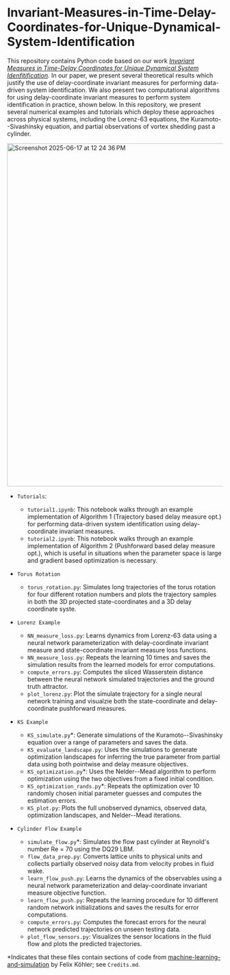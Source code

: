# Invariant-Measures-in-Time-Delay-Coordinates-for-Unique-Dynamical-System-Identification

This repository contains Python code based on our work *[Invariant Measures in Time-Delay Coordinates for Unique Dynamical System Idenfitification](https://arxiv.org/abs/2412.00589v1).* In our paper, we present several theoretical results which justify the use of delay-coordinate invariant measures for performing data-driven system identification. We also present two computational algorithms for using delay-coordinate invariant measures to perform system identification in practice, shown below. In this repository, we present several numerical examples and tutorials which deploy these approaches across physical systems, including the Lorenz-63 equations, the Kuramoto--Sivashinsky equation, and partial observations of vortex shedding past a cylinder.

<img width="800" alt="Screenshot 2025-06-17 at 12 24 36 PM" src="https://github.com/user-attachments/assets/31f7ec60-2130-4988-834c-b12aa10317d9" />

- `Tutorials`:
     - `tutorial1.ipynb`: This notebook walks through an example implementation of Algorithm 1 (Trajectory based delay measure opt.) for performing data-driven system identification using delay-coordinate invariant measures.
     - `tutorial2.ipynb`: This notebook walks through an example implementation of Algorithm 2 (Pushforward based delay measure opt.), which is useful in situations when the parameter space is large and gradient based optimization is necessary. 

- `Torus Rotation`
     - `torus_rotation.py`: Simulates long trajectories of the torus rotation for four different rotation numbers and plots the trajectory samples in both the 3D projected state-coordinates and a 3D delay coordinate syste.

 - `Lorenz Example`
     - `NN_measure_loss.py`: Learns dynamics from Lorenz-63 data using a neural network parameterization with delay-coordinate invariant measure and state-coordinate invariant measure loss functions.
     - `NN_measure_loss.py`: Repeats the learning 10 times and saves the simulation results from the learned models for error computations.
     - `compute_errors.py`: Computes the sliced Wasserstein distance between the neural network simulated trajectories and the ground truth attractor.
     - `plot_lorenz.py`: Plot the simulate trajectory for a single neural network training and visualzie both the state-coordinate and delay-coordinate pushforward measures. 

- `KS Example`
     - `KS_simulate.py`*: Generate simulations of the Kuramoto--Sivashinsky equation over a range of parameters and saves the data.
     - `KS_evaluate_landscape.py`: Uses the simulations to generate optimization landscapes for inferring the true parameter from partial data using both pointwise and delay measure objectives.
     - `KS_optimization.py`*: Uses the Nelder--Mead algorithm to perform optimization using the two objectives from a fixed initial condition.
     - `KS_optimization_rands.py`*: Repeats the optimization over 10 randomly chosen initial parameter guesses and computes the estimation errors.
     - `KS_plot.py`: Plots the full unobserved dynamics, observed data, optimization landscapes, and Nelder--Mead iterations.

- `Cylinder Flow Example`
     - `simulate_flow.py`*: Simulates the flow past cylinder at Reynold's number Re = 70 using the DQ29 LBM.
     - `flow_data_prep.py`: Converts lattice units to physical units and collects partially observed noisy data from velocity probes in fluid wake.
     - `learn_flow_push.py`: Learns the dynamics of the observables using a neural network parameterization and delay-coordinate invariant measure objective function.
     - `learn_flow_push.py`: Repeats the learning procedure for 10 different random network initializations and saves the results for error computations.
     - `compute_errors.py`: Computes the forecast errors for the neural network predicted trajectories on unseen testing data.
     - `plot_flow_sensors.py`: Visualizes the sensor locations in the fluid flow and plots the predicted trajectories. 

     
*Indicates that these files contain sections of code from [machine-learning-and-simulation](https://github.com/Ceyron/machine-learning-and-simulation?tab=MIT-1-ov-file) by Felix Köhler; see `Credits.md`.
